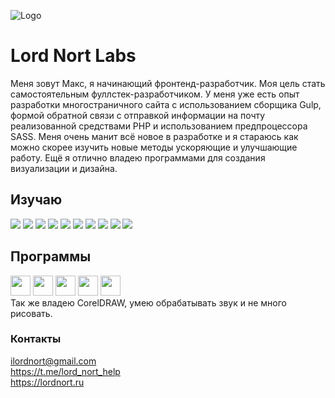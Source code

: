 ![Logo](https://i.ibb.co/7xS2qyWq/1.jpg)

# Lord Nort Labs

Меня зовут Макс, я начинающий фронтенд-разработчик.
Моя цель стать самостоятельным фуллстек-разработчиком.
У меня уже есть опыт разработки многостраничного сайта с использованием сборщика Gulp, формой обратной связи с отправкой информации на почту реализованной средствами PHP и использованием предпроцессора SASS.
Меня очень манит всё новое в разработке и я стараюсь как можно скорее изучить новые методы ускоряющие и улучшающие работу. Ещё я отлично владею программами для создания визуализации и дизайна.

## Изучаю

<img src="https://img.shields.io/badge/HTML5-161616?style=for-the-badge&logo=HTML5&logoColor="/> <img src="https://img.shields.io/badge/CSS-161616?style=for-the-badge&logo=CSS&logoColor="/> <img src="https://img.shields.io/badge/javascript-161616?style=for-the-badge&logo=javascript&logoColor="/> <img src="https://img.shields.io/badge/react-161616?style=for-the-badge&logo=react&logoColor="/> <img src="https://img.shields.io/badge/bem-161616?style=for-the-badge&logo=bem&logoColor="/> <img src="https://img.shields.io/badge/gulp-161616?style=for-the-badge&logo=gulp&logoColor="/> <img src="https://img.shields.io/badge/nodedotjs-161616?style=for-the-badge&logo=nodedotjs&logoColor="/> <img src="https://img.shields.io/badge/npm-161616?style=for-the-badge&logo=npm&logoColor="/> <img src="https://img.shields.io/badge/php-161616?style=for-the-badge&logo=php&logoColor="/> <img src="https://img.shields.io/badge/swiper-161616?style=for-the-badge&logo=swiper&logoColor="/>

## Программы

<img src="https://github.com/user-attachments/assets/e430f86b-17dc-4406-8ae9-f587e38c9345" width="32"/> <img src="https://github.com/user-attachments/assets/4352d65f-d858-4981-92be-e340bf95f46c" width="32"/> <img src="https://github.com/user-attachments/assets/e43baa93-e96d-4c50-b723-a3d706a30f28" width="32"/> <img src="https://github.com/user-attachments/assets/595d9985-888b-4fad-aef4-30b50bf8611f" width="32"/> <img src="https://github.com/user-attachments/assets/1ca5ac9f-a483-4423-a66a-98651efca17e" width="32"/> <br>
Так же владею CorelDRAW, умею обрабатывать звук и не много рисовать.

### Контакты

ilordnort@gmail.com <br>
https://t.me/lord_nort_help <br>
https://lordnort.ru
